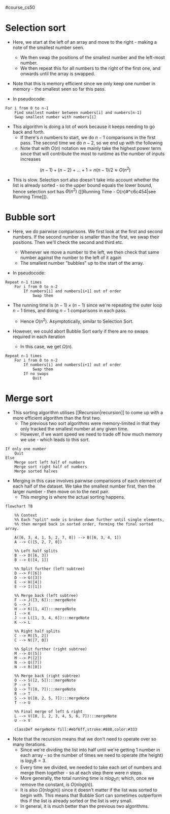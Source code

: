 #course_cs50 

# Selection sort

- Here, we start at the left of an array and move to the right - making a note of the smallest number seen.
    - We then swap the positions of the smallest number and the left-most number.
    - We then repeat this for all numbers to the right of the first one, and onwards until the array is swapped.
- Note that this is memory efficient since we only keep one number in memory - the smallest seen so far this pass.

- In pseudocode:

```pseudocode
For i from 0 to n-1
    Find smallest number between numbers[i] and numbers[n-1]
    Swap smallest number with numbers[i]
```

- This algorithm is doing a lot of work because it keeps needing to go back and forth. 
    - If there's $n$ numbers to start, we do $n-1$ comparisons in the first pass. The second time we do $n-2$, so we end up with the following
    - Note that with $O(n)$ notation we mainly take the highest power term since that will contribute the most to runtime as the number of inputs increases

$$(n-1) + (n - 2) + … + 1 = n(n-1)/2 \approx O(n^2)$$
- This is slow. Selection sort also doesn't take into account whether the list is already sorted - so the upper bound equals the lower bound, hence selection sort has $\Theta(n^2)$ ([[Running Time - O(n)#^c6c454|see Running Time]]).
# Bubble sort

- Here, we do pairwise comparisons. We first look at the first and second numbers. If the second number is smaller than the first, we swap their positions. Then we'll check the second and third etc. 
    - Whenever we move a number to the left, we then check that same number against the number to the left of it again
    - The smallest number "bubbles" up to the start of the array.

- In pseudocode:

```pseudocode
Repeat n-1 times
    For i from 0 to n-2
        If numbers[i] and numbers[i+1] out of order
            Swap them
```

- The running time is $(n-1) \times (n-1)$ since we're repeating the outer loop $n-1$ times, and doing $n-1$ comparisons in each pass.
    - Hence $O(n^2)$. Asymptotically, similar to Selection Sort.

 - However, we could abort Bubble Sort early if there are no swaps required in each iteration
     - In this case, we get $\Omega(n)$.

```pseudocode
Repeat n-1 times
    For i from 0 to n-2
        If numbers[i] and numbers[i+1] out of order
            Swap them
        If no swaps
            Quit
```

# Merge sort

- This sorting algorithm utilises [[Recursion|recursion]] to come up with a more efficient algorithm than the first two.
    - The previous two sort algorithms were memory-limited in that they only tracked the smallest number at any given time.
    - However, if we want speed we need to trade off how much memory we use - which leads to this sort.

```pseudocode
If only one number
    Quit
Else
    Merge sort left half of numbers
    Merge sort right half of numbers
    Merge sorted halves
```

- Merging in this case involves pairwise comparisons of each element of each half of the dataset. We take the smallest number first, then the larger number - then move on to the next pair.
    - This merging is where the actual sorting happens.

```mermaid
flowchart TB

    %% Context
    %% Each "split" node is broken down further until single elements,
    %% then merged back in sorted order, forming the final sorted array.

    A([6, 3, 4, 1, 5, 2, 7, 0]) --> B([6, 3, 4, 1])
    A --> C([5, 2, 7, 0])

    %% Left half splits
    B --> D([6, 3])
    B --> E([4, 1])

    %% Split further (left subtree)
    D --> F([6])
    D --> G([3])
    E --> H([4])
    E --> I([1])

    %% Merge back (left subtree)
    F --> J([3, 6]):::mergeNote
    G --> J
    H --> K([1, 4]):::mergeNote
    I --> K
    J --> L([1, 3, 4, 6]):::mergeNote
    K --> L

    %% Right half splits
    C --> M([5, 2])
    C --> N([7, 0])

    %% Split further (right subtree)
    M --> O([5])
    M --> P([2])
    N --> Q([7])
    N --> R([0])

    %% Merge back (right subtree)
    O --> S([2, 5]):::mergeNote
    P --> S
    Q --> T([0, 7]):::mergeNote
    R --> T
    S --> U([0, 2, 5, 7]):::mergeNote
    T --> U

    %% Final merge of left & right
    L --> V([0, 1, 2, 3, 4, 5, 6, 7]):::mergeNote
    U --> V

    classDef mergeNote fill:#ebf6ff,stroke:#888,color:#333

```

- Note that the recursion means that we don't need to operate over so many iterations.
    - Since we're dividing the list into half until we're getting 1 number in each array - so the number of times we need to operate (the height) is $log_{2}8 = 3$.
    - Every time we divided, we needed to take each set of numbers and merge them together - so at each step there were $n$ steps.
    - More generally, the total running time is $nlog_{2}n$; which, once we remove the constant, is $O(n log (n))$.
    - It is also $\Omega(n log (n))$ since it doesn't matter if the list was sorted to begin with. This means that Bubble Sort can sometimes outperform this if the list is already sorted or the list is very small.
    - In general, it is much better than the previous two algorithms.